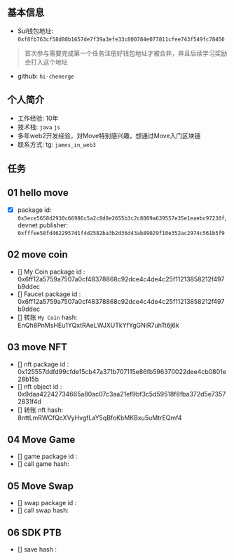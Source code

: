 ## 基本信息
- Sui钱包地址: `0xf8fb763cf58d88b1657de7f39a3efe33c800784e077811cfee743f549fc78456`
> 首次参与需要完成第一个任务注册好钱包地址才被合并，并且后续学习奖励会打入这个地址
- github: `hi-chenerge`

## 个人简介
- 工作经验: 10年
- 技术栈: `java` `js`
- 多年web2开发经验，对Move特别感兴趣，想通过Move入门区块链
- 联系方式: tg: `james_in_web3` 

## 任务

##   01 hello move  
- [x] package id: `0x5ece5658d2930c66986c5a2c8d0e2655b3c2c8009a639557e35e1eaebc97230f`, devnet publisher: `0xfffee58fd4622957d1f4d2582ba3b2d36d43ab89029f10e352ac2974c561b5f9`

##   02 move coin
- [] My Coin package id : 0x6ff12a5759a7507a0cf48378868c92dce4c4de4c25f11213858212f497b9ddec
- [] Faucet package id :  0x6ff12a5759a7507a0cf48378868c92dce4c4de4c25f11213858212f497b9ddec
- [] 转账 `My Coin` hash: EnQh8PnMsHEu1YQxtRAeLWJXUTkYfYgGNiR7uhTt6j6k

##   03 move NFT
- [] nft package id : 0x125557ddfd99cfde15cb47a371b707115e86fb596370022dee4cb0801e28b15b
- [] nft object id : 0x9daa42242734665a80ac07c3aa21ef9bf3c5d59518f8fba372d5e73572831f4d
- [] 转账 nft  hash: 8nttLmRWCfQcXVyHvgfLaY5qBfoKbMKBxu5uMtrEQmf4

##   04 Move Game
- [] game package id :
- [] call game hash:

##   05 Move Swap
- [] swap package id :
- [] call swap hash:

##   06 SDK PTB
- [] save hash :
